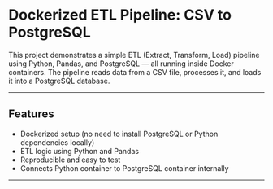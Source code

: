 # Dockerized ETL Pipeline: CSV to PostgreSQL

This project demonstrates a simple ETL (Extract, Transform, Load) pipeline using Python, Pandas, and PostgreSQL — all running inside Docker containers. The pipeline reads data from a CSV file, processes it, and loads it into a PostgreSQL database.

---

## Features

- Dockerized setup (no need to install PostgreSQL or Python dependencies locally)
- ETL logic using Python and Pandas
- Reproducible and easy to test
- Connects Python container to PostgreSQL container internally

---